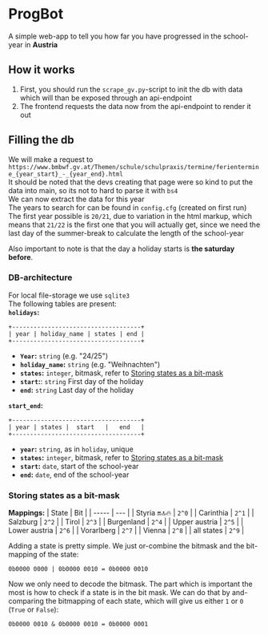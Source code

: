 # ProgBot
A simple web-app to tell you how far you have progressed in the school-year in **Austria**

## How it works
1. First, you should run the `scrape_gv.py`-script to init the db with data which will than be exposed through an api-endpoint
2. The frontend requests the data now from the api-endpoint to render it out

## Filling the db
We will make a request to `https://www.bmbwf.gv.at/Themen/schule/schulpraxis/termine/ferientermine_{year_start}_-_{year_end}.html`  
It should be noted that the devs creating that page were so kind to put the data into main, so its not to hard to parse it with `bs4`  
We can now extract the data for this year  
The years to search for can be found in `config.cfg` (created on first run)
The first year possible is `20/21`, due to variation in the html markup, which means that `21/22` is the first one that you will actually get, since we need the last day of the summer-break to calculate the length of the school-year
  
Also important to note is that the day a holiday starts is **the saturday before**.

### DB-architecture
For local file-storage we use `sqlite3`  
The following tables are present:  
**`holidays`:**
```
+------------------------------------+
| year | holiday_name | states | end |
+------------------------------------+
```
- **`Year`:** `string` (e.g. "24/25")
- **`holiday_name`:** `string` (e.g. "Weihnachten")
- **`states`:** `integer`, bitmask, refer to [Storing states as a bit-mask](#storing-states-as-a-bit-mask)
- **`start`:**: `string` First day of the holiday
- **`end`:** `string` Last day of the holiday

**`start_end`:**
```
+------------------------------------+
| year | states |  start   |   end   |
+------------------------------------+
```
- **`year`:** `string`, as in `holiday`, unique
- **`states`:** `integer`, bitmask, refer to [Storing states as a bit-mask](#storing-states-as-a-bit-mask)
- **`start`:** `date`, start of the school-year
- **`end`:** `date`, end of the school-year

### Storing states as a bit-mask
**Mappings:**
| State  | Bit |
| -----  | --- |
| Styria 🔛🔝🔥  | `2^0`   |
| Carinthia  | `2^1`  |
| Salzburg | `2^2` |
| Tirol | `2^3` |
| Burgenland | `2^4` |
| Upper austria | `2^5` |
| Lower austria  | `2^6` |
| Vorarlberg | `2^7` |
| Vienna | `2^8` |
| all states | `2^9` |

Adding a state is pretty simple.
We just or-combine the bitmask and the bit-mapping of the state:
```
0b0000 0000 | 0b0000 0010 = 0b0000 0010
```

Now we only need to decode the bitmask. The part which is important the most is how to check if a state is in the bit mask. We can do that by and-comparing the bitmapping of each state, which will give us either `1` or `0` (`True` or `False`):
```
0b0000 0010 & 0b0000 0010 = 0b0000 0001
```